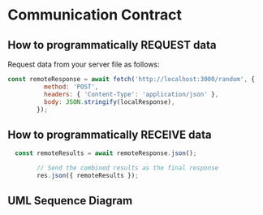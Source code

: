 # Communication Contract

## How to programmatically REQUEST data
Request data from your server file as follows:
```JavaScript
const remoteResponse = await fetch('http://localhost:3000/random', {
          method: 'POST',
          headers: { 'Content-Type': 'application/json' },
          body: JSON.stringify(localResponse),
        });
```
## How to programmatically RECEIVE data
```JavaScript
  const remoteResults = await remoteResponse.json();

        // Send the combined results as the final response
        res.json({ remoteResults });
```

## UML Sequence Diagram
